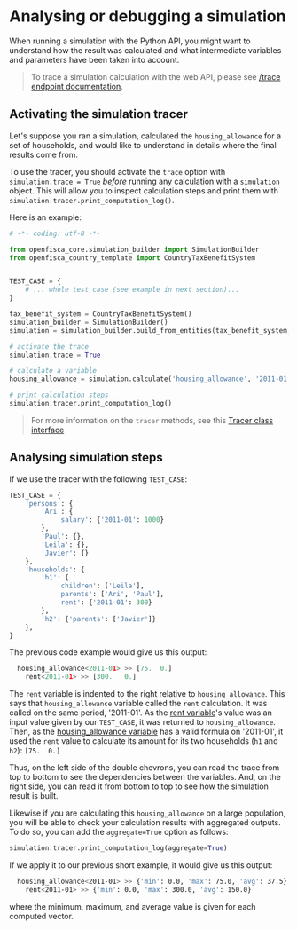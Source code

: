 # Analysing or debugging a simulation

When running a simulation with the Python API, you might want to understand how the result was calculated and what intermediate variables and parameters have been taken into account.

> To trace a simulation calculation with the web API, please see [/trace endpoint documentation](../openfisca-web-api/trace-simulation.md).

## Activating the simulation tracer

Let's suppose you ran a simulation, calculated the `housing_allowance` for a set of households, and would like to understand in details where the final results come from.

To use the tracer, you should activate the `trace` option with `simulation.trace = True` _before_ running any calculation with a `simulation` object. This will allow you to inspect calculation steps and print them with `simulation.tracer.print_computation_log()`.

Here is an example:

```py
# -*- coding: utf-8 -*-

from openfisca_core.simulation_builder import SimulationBuilder
from openfisca_country_template import CountryTaxBenefitSystem


TEST_CASE = {
    # ... whole test case (see example in next section)...
}

tax_benefit_system = CountryTaxBenefitSystem()
simulation_builder = SimulationBuilder()
simulation = simulation_builder.build_from_entities(tax_benefit_system, TEST_CASE)

# activate the trace
simulation.trace = True

# calculate a variable
housing_allowance = simulation.calculate('housing_allowance', '2011-01')

# print calculation steps
simulation.tracer.print_computation_log()
```

> For more information on the `tracer` methods, see this [Tracer class interface](../../openfisca-python-api/tracer)

## Analysing simulation steps

If we use the tracer with the following `TEST_CASE`:

```py
TEST_CASE = {
    'persons': {
        'Ari': {
            'salary': {'2011-01': 1000}
        }, 
        'Paul': {}, 
        'Leila': {}, 
        'Javier': {}
    },
    'households': {
        'h1': {
            'children': ['Leila'], 
            'parents': ['Ari', 'Paul'],
            'rent': {'2011-01': 300}
        },
        'h2': {'parents': ['Javier']}
    },
}
```

The previous code example would give us this output:

```py
  housing_allowance<2011-01> >> [75.  0.]
    rent<2011-01> >> [300.   0.]
```

The `rent` variable is indented to the right relative to `housing_allowance`. This says that `housing_allowance` variable called the `rent` calculation. It was called on the same period, '2011-01'. As the [rent variable](https://demo.openfisca.org/legislation/rent)'s value was an input value given by our `TEST_CASE`, it was returned to `housing_allowance`. Then, as the [housing_allowance variable](https://demo.openfisca.org/legislation/housing_allowance) has a valid formula on '2011-01', it used the `rent` value to calculate its amount for its two households (`h1` and `h2`): `[75.  0.]`

Thus, on the left side of the double chevrons, you can read the trace from top to bottom to see the dependencies between the variables. And, on the right side, you can read it from bottom to top to see how the simulation result is built.

Likewise if you are calculating this `housing_allowance` on a large population, you will be able to check your calculation results with aggregated outputs. To do so, you can add the `aggregate=True` option as follows:

```py
simulation.tracer.print_computation_log(aggregate=True)
```

If we apply it to our previous short example, it would give us this output:

```sh
  housing_allowance<2011-01> >> {'min': 0.0, 'max': 75.0, 'avg': 37.5}
    rent<2011-01> >> {'min': 0.0, 'max': 300.0, 'avg': 150.0}
```

where the minimum, maximum, and average value is given for each computed vector.
